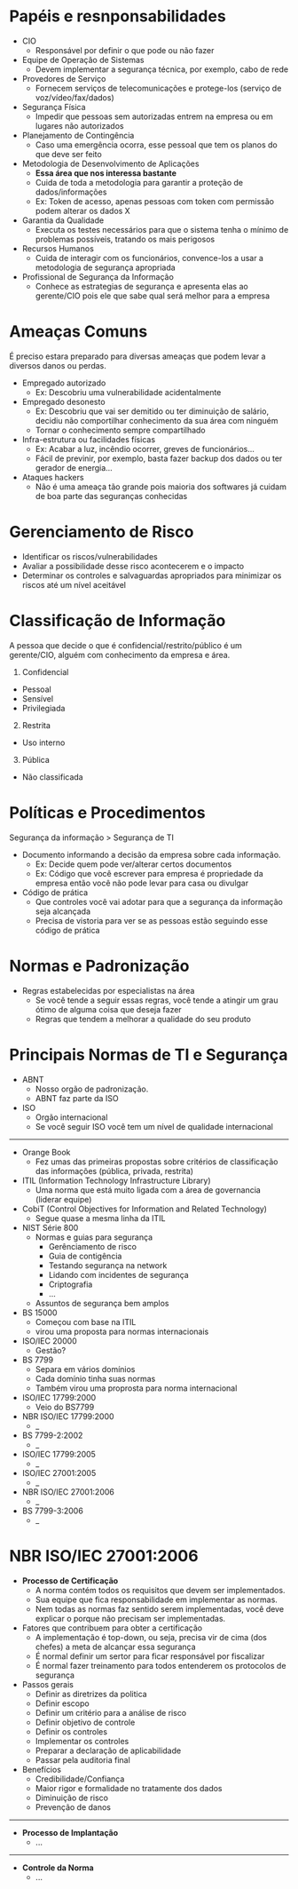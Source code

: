 # Papéis e resnponsabilidades

* CIO
  * Responsável por definir o que pode ou não fazer
* Equipe de Operação de Sistemas
  * Devem implementar a segurança técnica, por exemplo, cabo de rede
* Provedores de Serviço
  * Fornecem serviços de telecomunicações e protege-los (serviço de voz/vídeo/fax/dados)
* Segurança Física
  * Impedir que pessoas sem autorizadas entrem na empresa ou em lugares não autorizados
* Planejamento de Contingência
  * Caso uma emergência ocorra, esse pessoal que tem os planos do que deve ser feito
* Metodologia de Desenvolvimento de Aplicações
  * **Essa área que nos interessa bastante**
  * Cuida de toda a metodologia para garantir a proteção de dados/informações
  * Ex: Token de acesso, apenas pessoas com token com permissão podem alterar os dados X
* Garantia da Qualidade
  * Executa os testes necessários para que o sistema tenha o mínimo de problemas possíveis, tratando os mais perigosos
* Recursos Humanos
  * Cuida de interagir com os funcionários, convence-los a usar a metodologia de segurança apropriada
* Profissional de Segurança da Informação
  * Conhece as estrategias de segurança e apresenta elas ao gerente/CIO pois ele que sabe qual será melhor para a empresa

# Ameaças Comuns
É preciso estara preparado para diversas ameaças que podem levar a diversos danos ou perdas.  

* Empregado autorizado
  * Ex: Descobriu uma vulnerabilidade acidentalmente
* Empregado desonesto
  * Ex: Descobriu que vai ser demitido ou ter diminuição de salário, decidiu não comportilhar conhecimento da sua área com ninguém
  * Tornar o conhecimento sempre compartilhado
* Infra-estrutura ou facilidades físicas
  * Ex: Acabar a luz, incêndio ocorrer, greves de funcionários...
  * Fácil de previnir, por exemplo, basta fazer backup dos dados ou ter gerador de energia...
* Ataques hackers
  * Não é uma ameaça tão grande pois maioria dos softwares já cuidam de boa parte das seguranças conhecidas

# Gerenciamento de Risco

* Identificar os riscos/vulnerabilidades
* Avaliar a possibilidade desse risco acontecerem e o impacto  
* Determinar os controles e salvaguardas apropriados para minimizar os riscos até um nível aceitável

# Classificação de Informação
A pessoa que decide o que é confidencial/restrito/público é um gerente/CIO, alguém com conhecimento da empresa e área.  

1. Confidencial
  * Pessoal
  * Sensível
  * Privilegiada
2. Restrita
  * Uso interno
3. Pública
  * Não classificada

# Políticas e Procedimentos
Segurança da informação > Segurança de TI

* Documento informando a decisão da empresa sobre cada informação.
  * Ex: Decide quem pode ver/alterar certos documentos
  * Ex: Código que você escrever para empresa é propriedade da empresa então você não pode levar para casa ou divulgar  
* Código de prática
  * Que controles você vai adotar para que a segurança da informação seja alcançada  
  * Precisa de vistoria para ver se as pessoas estão seguindo esse código de prática  

# Normas e Padronização

* Regras estabelecidas por especialistas na área
  * Se você tende a seguir essas regras, você tende a atingir um grau ótimo de alguma coisa que deseja fazer
  * Regras que tendem a melhorar a qualidade do seu produto

# Principais Normas de TI e Segurança

* ABNT
  * Nosso orgão de padronização.  
  * ABNT faz parte da ISO  
* ISO
  * Orgão internacional
  * Se você seguir ISO você tem um nível de qualidade internacional  

---

* Orange Book
  * Fez umas das primeiras propostas sobre critérios de classificação das informações (pública, privada, restrita)
* ITIL (Information Technology Infrastructure Library)
  * Uma norma que está muito ligada com a área de governancia (liderar equipe)
* CobiT (Control Objectives for Information and Related Technology)
  * Segue quase a mesma linha da ITIL
* NIST Série 800
  * Normas e guias para segurança
    * Gerênciamento de risco
    * Guia de contigência
    * Testando segurança na network
    * Lidando com incidentes de segurança
    * Criptografia
    * ...
  * Assuntos de segurança bem amplos
* BS 15000
  * Começou com base na ITIL
  * virou uma proposta para normas internacionais
* ISO/IEC 20000
  * Gestão?
* BS 7799
  * Separa em vários domínios
  * Cada domínio tinha suas normas
  * Também virou uma proprosta para norma internacional
* ISO/IEC 17799:2000
  * Veio do BS7799
* NBR ISO/IEC 17799:2000
  * _
* BS 7799-2:2002
  * _
* ISO/IEC 17799:2005
  * _
* ISO/IEC 27001:2005
  * _
* NBR ISO/IEC 27001:2006
  * _
* BS 7799-3:2006
  * _

# NBR ISO/IEC 27001:2006

* **Processo de Certificação**
  * A norma contém todos os requisitos que devem ser implementados.  
  * Sua equipe que fica responsabilidade em implementar as normas.  
  * Nem todas as normas faz sentido serem implementadas, você deve explicar o porque não precisam ser implementadas.  
* Fatores que contribuem para obter a certificação
  * A implementação é top-down, ou seja, precisa vir de cima (dos chefes) a meta de alcançar essa segurança
  * É normal definir um sertor para ficar responsável por fiscalizar
  * É normal fazer treinamento para todos entenderem os protocolos de segurança
* Passos gerais
  * Definir as diretrizes da politica
  * Definir escopo
  * Definir um critério para a análise de risco
  * Definir objetivo de controle
  * Definir os controles
  * Implementar os controles
  * Preparar a declaração de aplicabilidade
  * Passar pela auditoria final
* Benefícios
  * Credibilidade/Confiança
  * Maior rigor e formalidade no tratamente dos dados
  * Diminuição de risco
  * Prevenção de danos

---

* **Processo de Implantação**
  * ...

---

* **Controle da Norma**
  * ...
